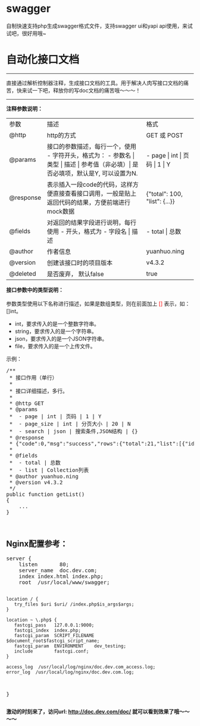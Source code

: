 # swagger
自制快速支持php生成swagger格式文件，支持swagger ui和yapi api使用，来试试吧，很好用哦~

<h1>自动化接口文档</h1>
<hr />
<p>直接通过解析控制器注释，生成接口文档的工具。用于解决人肉写接口文档的痛苦，快来试一下吧，释放你的写doc文档的痛苦哦～～～！</p>
<hr />


<p>
<b>注释参数说明：</b><br />
<table class="table">
<tbody>
    <tr><td>参数</td><td>描述</td><td>格式</td></tr>
    <tr><td>@http</td><td>http的方式</td><td>GET 或 POST</td></tr>
    <tr><td>@params</td><td>接口的参数描述，每行一个，使用 - 字符开头，格式为： - 参数名 | 类型 | 描述 | 参考值（非必填）| 是否必填项，默认是Y, 可以设置为N.</td><td> - page | int | 页码 | 1 | Y</td></tr>
    <tr><td>@response</td><td>表示插入一段code的代码，这样方便直接查看接口调用，一般是贴上返回代码的结果，方便前端进行mock数据</td><td>{"total": 100, "list": {...}}</td></tr>
    <tr><td>@fields</td><td>对返回的结果字段进行说明，每行使用 - 开头，格式为 - 字段名 | 描述</td><td> - total | 总数</td></tr>
    <tr><td>@author</td><td>作者信息</td><td>yuanhuo.ning</td></tr>
    <tr><td>@version</td><td>创建该接口时的项目版本</td><td>v4.3.2</td></tr>
    <tr><td>@deleted</td><td>是否废弃， 默认false</td><td>true</td></tr>
</tbody>
</table>
</p>
<p>
<b>接口参数中的类型说明：</b><br /><br />
参数类型使用以下名称进行描述，如果是数组类型，则在前面加上 <span style="color:red">[]</span> 表示，如：[]int。
<ul>
    <li>int，要求传入的是一个整数字符串。</li>
    <li>string，要求传入的是一个字符串。</li>
    <li>json，要求传入的是一个JSON字符串。</li>
    <li>file，要求传入的是一个上传文件。</li>
</ul>
</p>
<p>
示例：<br />
<pre>
/**
 * 接口作用（单行）
 *
 * 接口详细描述，多行。
 *
 * @http GET
 * @params
 *  - page | int | 页码 | 1 | Y
 *  - page_size | int | 分页大小 | 20 | N
 *  - search | json | 搜索条件,JSON结构 | {}
 * @response
 * {"code":0,"msg":"success","rows":{"total":21,"list":[{"id":"26","name":"test2111122","adset_ids":"6079221400617,6079255333417","created_time":1504680751,"spend":119,"installs":279,"cpi":0.42652329749104},{"id":"25","name":"test21111","adset_ids":"6079221400617,6079255333417","created_time":1504680733,"spend":119,"installs":279,"cpi":0.42652329749104}]}}
 * 
 * @fields
 *  - total | 总数
 *  - list | Collection列表
 * @author yuanhuo.ning
 * @version v4.3.2
 */
public function getList()
{
    ...
}   
</pre>
</p><br>


<p>
<h2>Nginx配置参考：</h2>
<pre>
server {
    listen       80;
    server_name  doc.dev.com;
    index index.html index.php;
    root  /usr/local/www/swagger;


    location / {
       try_files $uri $uri/ /index.php$is_args$args;
    }

    location ~ \.php$ {
       fastcgi_pass   127.0.0.1:9000;
       fastcgi_index  index.php;
       fastcgi_param  SCRIPT_FILENAME    $document_root$fastcgi_script_name;
       fastcgi_param  ENVIRONMENT    dev_testing;
       include        fastcgi.conf;
    }

    access_log  /usr/local/log/nginx/doc.dev.com_access.log;
    error_log  /usr/local/log/nginx/doc.dev.com.log;
}
</pre>

**激动的时刻来了，访问url: http://doc.dev.com/doc/ 就可以看到效果了哦～～～～**
</p>
